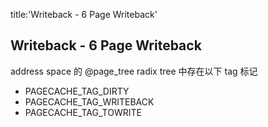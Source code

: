 title:'Writeback - 6 Page Writeback'
## Writeback - 6 Page Writeback

address space 的 @page_tree radix tree 中存在以下 tag 标记

- PAGECACHE_TAG_DIRTY
- PAGECACHE_TAG_WRITEBACK
- PAGECACHE_TAG_TOWRITE










